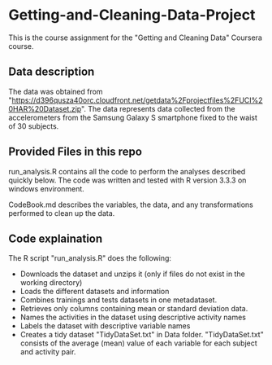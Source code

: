 # Getting-and-Cleaning-Data-Project

This is the course assignment for the "Getting and Cleaning Data" Coursera course.

## Data description

The data was obtained from "https://d396qusza40orc.cloudfront.net/getdata%2Fprojectfiles%2FUCI%20HAR%20Dataset.zip". The data represents data collected from the accelerometers from the Samsung Galaxy S smartphone fixed to the waist of 30 subjects.

## Provided Files in this repo

run_analysis.R contains all the code to perform the analyses described quickly below. The code was written and tested with R version 3.3.3 on windows environment.

CodeBook.md describes the variables, the data, and any transformations performed to clean up the data.

## Code explaination

The R script "run_analysis.R" does the following:
 * Downloads the dataset and unzips it (only if files do not exist in the working directory)
 * Loads the different datasets and information
 * Combines trainings and tests datasets in one metadataset.
 * Retrieves only columns containing mean or standard deviation data.
 * Names the activities in the dataset using descriptive activity names
 * Labels the dataset with descriptive variable names
 * Creates a tidy dataset "TidyDataSet.txt" in Data folder. "TidyDataSet.txt" consists of the average (mean) value of each variable for each subject and activity pair.
